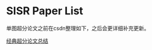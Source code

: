 # SISR Paper List

单图超分论文之前在csdn整理如下，之后会更详细补充更新。

[经典超分论文总结](https://blog.csdn.net/longshaonihaoa/article/details/122035149)
